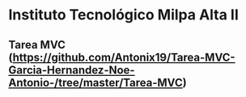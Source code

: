 # Instituto Tecnológico Milpa Alta II

## Tarea MVC (https://github.com/Antonix19/Tarea-MVC-Garcia-Hernandez-Noe-Antonio-/tree/master/Tarea-MVC)